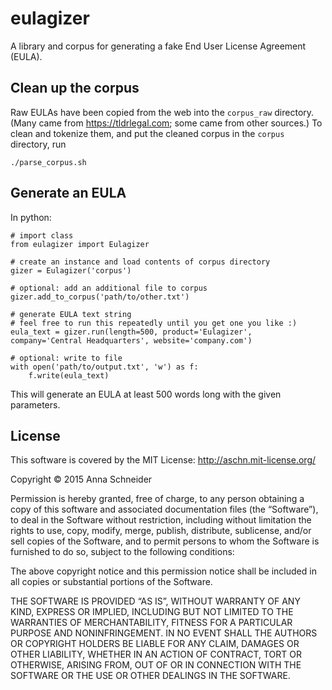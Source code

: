 # eulagizer

A library and corpus for generating a fake End User License Agreement (EULA).

## Clean up the corpus

Raw EULAs have been copied from the web into the `corpus_raw` directory.
(Many came from https://tldrlegal.com; some came from other sources.)
To clean and tokenize them, and put the cleaned corpus in the `corpus` directory, run

```
./parse_corpus.sh
```

## Generate an EULA

In python:

```
# import class
from eulagizer import Eulagizer

# create an instance and load contents of corpus directory
gizer = Eulagizer('corpus')

# optional: add an additional file to corpus
gizer.add_to_corpus('path/to/other.txt')

# generate EULA text string
# feel free to run this repeatedly until you get one you like :)
eula_text = gizer.run(length=500, product='Eulagizer', company='Central Headquarters', website='company.com')

# optional: write to file
with open('path/to/output.txt', 'w') as f:
	f.write(eula_text)
```

This will generate an EULA at least 500 words long with the given parameters.

## License

This software is covered by the MIT License: http://aschn.mit-license.org/

Copyright © 2015 Anna Schneider

Permission is hereby granted, free of charge, to any person obtaining a copy of this software and associated documentation files (the “Software”), to deal in the Software without restriction, including without limitation the rights to use, copy, modify, merge, publish, distribute, sublicense, and/or sell copies of the Software, and to permit persons to whom the Software is furnished to do so, subject to the following conditions:

The above copyright notice and this permission notice shall be included in all copies or substantial portions of the Software.

THE SOFTWARE IS PROVIDED “AS IS”, WITHOUT WARRANTY OF ANY KIND, EXPRESS OR IMPLIED, INCLUDING BUT NOT LIMITED TO THE WARRANTIES OF MERCHANTABILITY, FITNESS FOR A PARTICULAR PURPOSE AND NONINFRINGEMENT. IN NO EVENT SHALL THE AUTHORS OR COPYRIGHT HOLDERS BE LIABLE FOR ANY CLAIM, DAMAGES OR OTHER LIABILITY, WHETHER IN AN ACTION OF CONTRACT, TORT OR OTHERWISE, ARISING FROM, OUT OF OR IN CONNECTION WITH THE SOFTWARE OR THE USE OR OTHER DEALINGS IN THE SOFTWARE.

